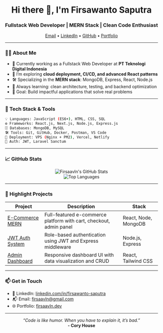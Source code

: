 <h1 align="center">Hi there 👋, I'm Firsawanto Saputra</h1>
<h3 align="center">Fullstack Web Developer | MERN Stack | Clean Code Enthusiast</h3>

<p align="center">
  <a href="mailto:firsaavln@gmail.com">Email</a> •
  <a href="https://linkedin.com/in/firsawanto-saputra">LinkedIn</a> •
  <a href="https://github.com/firsaavln">GitHub</a> •
  <a href="https://firsaavln.dev">Portfolio</a>
</p>

---

### 👨‍💻 About Me

- 🔭 Currently working as a Fullstack Web Developer at **PT Teknologi Digital Indonesia**
- 🌱 I’m exploring **cloud deployment, CI/CD, and advanced React patterns**
- 🛠️ Specializing in the **MERN stack**: MongoDB, Express, React, Node.js
- 🧠 Always learning: clean architecture, testing, and backend optimization
- 🎯 Goal: Build impactful applications that solve real problems

---

### 🧰 Tech Stack & Tools

```bash
💡 Languages: JavaScript (ES6+), HTML, CSS, SQL
⚙️ Frameworks: React.js, Next.js, Node.js, Express.js
🗄️ Databases: MongoDB, MySQL
🛠️ Tools: Git, GitHub, Docker, Postman, VS Code
🚀 Deployment: VPS (Nginx + PM2), Vercel, Netlify
🔐 Auth: JWT, Laravel Sanctum
```

---

### 📈 GitHub Stats

<p align="center">
  <img src="https://github-readme-stats.vercel.app/api?username=firsaavln&show_icons=true&theme=default" alt="Firsaavln's GitHub Stats" />
  <br />
  <img src="https://github-readme-stats.vercel.app/api/top-langs/?username=firsaavln&layout=compact" alt="Top Languages" />
</p>

---

### 🚀 Highlight Projects

| Project | Description | Stack |
|--------|-------------|--------|
| [E-Commerce MERN](https://github.com/firsaavln/ecommerce-mern) | Full-featured e-commerce platform with cart, checkout, admin panel | React, Node, MongoDB |
| [JWT Auth System](https://github.com/firsaavln/auth-system-jwt) | Role-based authentication using JWT and Express middleware | Node.js, Express |
| [Admin Dashboard](https://github.com/firsaavln/admin-dashboard) | Responsive dashboard UI with data visualization and CRUD | React, Tailwind CSS |

---

### 📫 Get in Touch

- 💼 LinkedIn: [linkedin.com/in/firsawanto-saputra](https://linkedin.com/in/firsawanto-saputra)  
- 📬 Email: [firsaavln@gmail.com](mailto:firsaavln@gmail.com)  
- 🌐 Portfolio: [firsaavln.dev](https://firsaavln.dev)

---

<p align="center">
  <i>“Code is like humor. When you have to explain it, it’s bad.”</i><br/>
  <b>- Cory House</b>
</p>
